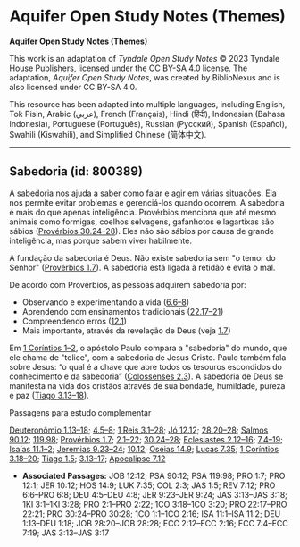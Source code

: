# Aquifer Open Study Notes (Themes)

**Aquifer Open Study Notes (Themes)**

This work is an adaptation of *Tyndale Open Study Notes* © 2023 Tyndale House Publishers, licensed under the CC BY\-SA 4\.0 license. The adaptation, *Aquifer Open Study Notes*, was created by BiblioNexus and is also licensed under CC BY\-SA 4\.0\.

This resource has been adapted into multiple languages, including English, Tok Pisin, Arabic (عربي), French (Français), Hindi (हिंदी), Indonesian (Bahasa Indonesia), Portuguese (Português), Russian (Русский), Spanish (Español), Swahili (Kiswahili), and Simplified Chinese (简体中文).



--------------------------------

## Sabedoria (id: 800389)

A sabedoria nos ajuda a saber como falar e agir em várias situações. Ela nos permite evitar problemas e gerenciá\-los quando ocorrem. A sabedoria é mais do que apenas inteligência. Provérbios menciona que até mesmo animais como formigas, coelhos selvagens, gafanhotos e lagartixas são sábios ([Provérbios 30\.24–28](https://ref.ly/Prov30:24-Prov30:28)). Eles não são sábios por causa de grande inteligência, mas porque sabem viver habilmente.

A fundação da sabedoria é Deus. Não existe sabedoria sem "o temor do Senhor" ([Provérbios 1\.7](https://ref.ly/Prov1:7)). A sabedoria está ligada à retidão e evita o mal.

De acordo com Provérbios, as pessoas adquirem sabedoria por:

* Observando e experimentando a vida ([6\.6–8](https://ref.ly/Prov6:6-Prov6:8))
* Aprendendo com ensinamentos tradicionais ([22\.17–21](https://ref.ly/Prov22:17-Prov22:21))
* Compreendendo erros ([12\.1](https://ref.ly/Prov12:1))
* Mais importante, através da revelação de Deus (veja [1\.7](https://ref.ly/Prov1:7))

Em [1 Coríntios 1–2](https://ref.ly/1Cor1:1-1Cor2:16), o apóstolo Paulo compara a "sabedoria" do mundo, que ele chama de "tolice", com a sabedoria de Jesus Cristo. Paulo também fala sobre Jesus: “o qual é a chave que abre todos os tesouros escondidos do conhecimento e da sabedoria” ([Colossenses 2\.3](https://ref.ly/Col2:3)). A sabedoria de Deus se manifesta na vida dos cristãos através de sua bondade, humildade, pureza e paz ([Tiago 3\.13–18](https://ref.ly/Jas3:13-Jas3:18)).

Passagens para estudo complementar

[Deuteronômio 1\.13–18](https://ref.ly/Deut1:13-Deut1:18); [4\.5–8](https://ref.ly/Deut4:5-Deut4:8); [1 Reis 3\.1–28](https://ref.ly/1Kgs3:1-1Kgs3:28); [Jó 12\.12](https://ref.ly/Job12:12); [28\.20–28](https://ref.ly/Job28:20-Job28:28); [Salmos 90\.12](https://ref.ly/Ps90:12); [119\.98](https://ref.ly/Ps119:98); [Provérbios 1\.7](https://ref.ly/Prov1:7); [2\.1–22](https://ref.ly/Prov2:1-Prov2:22); [30\.24–28](https://ref.ly/Prov30:24-Prov30:28); [Eclesiastes 2\.12–16](https://ref.ly/Eccl2:12-Eccl2:16); [7\.4–19](https://ref.ly/Eccl7:4-Eccl7:19); [Isaías 11\.1–2](https://ref.ly/Isa11:1-Isa11:2); [Jeremias 9\.23–24](https://ref.ly/Jer9:23-Jer9:24); [10\.12](https://ref.ly/Jer10:12); [Oséias 14\.9](https://ref.ly/Hos14:9); [Lucas 7\.35](https://ref.ly/Luke7:35); [1 Coríntios 3\.18–20](https://ref.ly/1Cor3:18-1Cor3:20); [Tiago 1\.5](https://ref.ly/Jas1:5); [3\.13–17](https://ref.ly/Jas3:13-Jas3:17); [Apocalipse 7\.12](https://ref.ly/Rev7:12)

* **Associated Passages:** JOB 12:12; PSA 90:12; PSA 119:98; PRO 1:7; PRO 12:1; JER 10:12; HOS 14:9; LUK 7:35; COL 2:3; JAS 1:5; REV 7:12; PRO 6:6–PRO 6:8; DEU 4:5–DEU 4:8; JER 9:23–JER 9:24; JAS 3:13–JAS 3:18; 1KI 3:1–1KI 3:28; PRO 2:1–PRO 2:22; 1CO 3:18–1CO 3:20; PRO 22:17–PRO 22:21; PRO 30:24–PRO 30:28; 1CO 1:1–1CO 2:16; ISA 11:1–ISA 11:2; DEU 1:13–DEU 1:18; JOB 28:20–JOB 28:28; ECC 2:12–ECC 2:16; ECC 7:4–ECC 7:19; JAS 3:13–JAS 3:17

